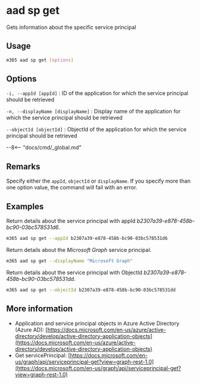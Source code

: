 # aad sp get

Gets information about the specific service principal

## Usage

```sh
m365 aad sp get [options]
```

## Options

`-i, --appId [appId]`
: ID of the application for which the service principal should be retrieved

`-n, --displayName [displayName]`
: Display name of the application for which the service principal should be retrieved

`--objectId [objectId]`
: ObjectId of the application for which the service principal should be retrieved

--8<-- "docs/cmd/_global.md"

## Remarks

Specify either the `appId`, `objectId` or `displayName`. If you specify more than one option value, the command will fail with an error.

## Examples

Return details about the service principal with appId _b2307a39-e878-458b-bc90-03bc578531d6_.

```sh
m365 aad sp get --appId b2307a39-e878-458b-bc90-03bc578531d6
```

Return details about the _Microsoft Graph_ service principal.

```sh
m365 aad sp get --displayName "Microsoft Graph"
```

Return details about the service principal with ObjectId _b2307a39-e878-458b-bc90-03bc578531dd_.

```sh
m365 aad sp get --objectId b2307a39-e878-458b-bc90-03bc578531dd
```

## More information

- Application and service principal objects in Azure Active Directory (Azure AD): [https://docs.microsoft.com/en-us/azure/active-directory/develop/active-directory-application-objects](https://docs.microsoft.com/en-us/azure/active-directory/develop/active-directory-application-objects)
- Get servicePrincipal: [https://docs.microsoft.com/en-us/graph/api/serviceprincipal-get?view=graph-rest-1.0](https://docs.microsoft.com/en-us/graph/api/serviceprincipal-get?view=graph-rest-1.0)
